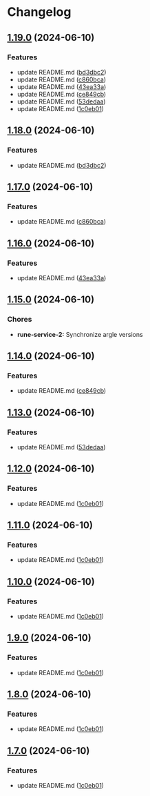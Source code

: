 # Changelog

## [1.19.0](https://github.com/runenielsen/release-please-test/compare/rune-service-2-v1.18.0...rune-service-2-v1.19.0) (2024-06-10)


### Features

* update README.md ([bd3dbc2](https://github.com/runenielsen/release-please-test/commit/bd3dbc26b2ed372154504881c076ad7693148cf9))
* update README.md ([c860bca](https://github.com/runenielsen/release-please-test/commit/c860bca59b18fb7e733507af0eae52f12e33f8b7))
* update README.md ([43ea33a](https://github.com/runenielsen/release-please-test/commit/43ea33a0d88d2919ee15034654101fae377642dc))
* update README.md ([ce849cb](https://github.com/runenielsen/release-please-test/commit/ce849cb006b308bc862711d5657e1556e8d0d413))
* update README.md ([53dedaa](https://github.com/runenielsen/release-please-test/commit/53dedaa324174a452f5c7c227320ed21edeb4db5))
* update README.md ([1c0eb01](https://github.com/runenielsen/release-please-test/commit/1c0eb0101b85f736516458ae863b3c5c57297ffc))

## [1.18.0](https://github.com/runenielsen/release-please-test/compare/rune-service-2-v1.17.0...rune-service-2-v1.18.0) (2024-06-10)


### Features

* update README.md ([bd3dbc2](https://github.com/runenielsen/release-please-test/commit/bd3dbc26b2ed372154504881c076ad7693148cf9))

## [1.17.0](https://github.com/runenielsen/release-please-test/compare/rune-service-2-v1.16.0...rune-service-2-v1.17.0) (2024-06-10)


### Features

* update README.md ([c860bca](https://github.com/runenielsen/release-please-test/commit/c860bca59b18fb7e733507af0eae52f12e33f8b7))

## [1.16.0](https://github.com/runenielsen/release-please-test/compare/rune-service-2-v1.15.0...rune-service-2-v1.16.0) (2024-06-10)


### Features

* update README.md ([43ea33a](https://github.com/runenielsen/release-please-test/commit/43ea33a0d88d2919ee15034654101fae377642dc))

## [1.15.0](https://github.com/runenielsen/release-please-test/compare/rune-service-2-v1.14.0...rune-service-2-v1.15.0) (2024-06-10)


### Chores

* **rune-service-2:** Synchronize argle versions

## [1.14.0](https://github.com/runenielsen/release-please-test/compare/rune-service-2-v1.13.0...rune-service-2-v1.14.0) (2024-06-10)


### Features

* update README.md ([ce849cb](https://github.com/runenielsen/release-please-test/commit/ce849cb006b308bc862711d5657e1556e8d0d413))

## [1.13.0](https://github.com/runenielsen/release-please-test/compare/rune-service-2-v1.12.0...rune-service-2-v1.13.0) (2024-06-10)


### Features

* update README.md ([53dedaa](https://github.com/runenielsen/release-please-test/commit/53dedaa324174a452f5c7c227320ed21edeb4db5))

## [1.12.0](https://github.com/runenielsen/release-please-test/compare/rune-service-2-v1.11.0...rune-service-2-v1.12.0) (2024-06-10)


### Features

* update README.md ([1c0eb01](https://github.com/runenielsen/release-please-test/commit/1c0eb0101b85f736516458ae863b3c5c57297ffc))

## [1.11.0](https://github.com/runenielsen/release-please-test/compare/rune-service-2-v1.10.0...rune-service-2-v1.11.0) (2024-06-10)


### Features

* update README.md ([1c0eb01](https://github.com/runenielsen/release-please-test/commit/1c0eb0101b85f736516458ae863b3c5c57297ffc))

## [1.10.0](https://github.com/runenielsen/release-please-test/compare/rune-service-2-v1.9.0...rune-service-2-v1.10.0) (2024-06-10)


### Features

* update README.md ([1c0eb01](https://github.com/runenielsen/release-please-test/commit/1c0eb0101b85f736516458ae863b3c5c57297ffc))

## [1.9.0](https://github.com/runenielsen/release-please-test/compare/rune-service-2-v1.8.0...rune-service-2-v1.9.0) (2024-06-10)


### Features

* update README.md ([1c0eb01](https://github.com/runenielsen/release-please-test/commit/1c0eb0101b85f736516458ae863b3c5c57297ffc))

## [1.8.0](https://github.com/runenielsen/release-please-test/compare/rune-service-2-v1.7.0...rune-service-2-v1.8.0) (2024-06-10)


### Features

* update README.md ([1c0eb01](https://github.com/runenielsen/release-please-test/commit/1c0eb0101b85f736516458ae863b3c5c57297ffc))

## [1.7.0](https://github.com/runenielsen/release-please-test/compare/rune-service-2-v1.0.0...rune-service-2-v1.7.0) (2024-06-10)


### Features

* update README.md ([1c0eb01](https://github.com/runenielsen/release-please-test/commit/1c0eb0101b85f736516458ae863b3c5c57297ffc))
